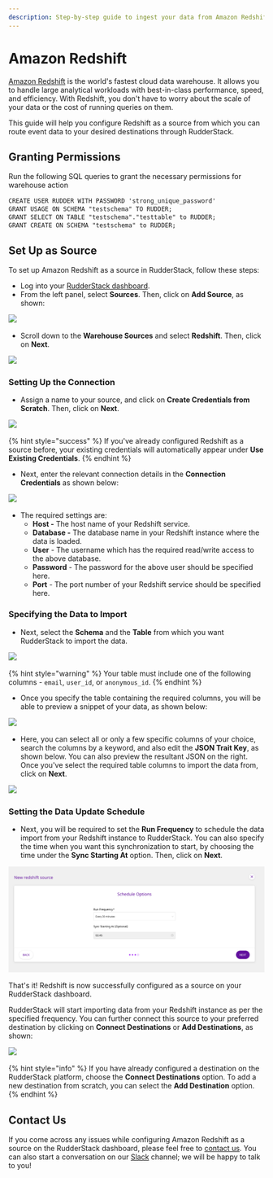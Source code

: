 ```yaml
---
description: Step-by-step guide to ingest your data from Amazon Redshift into RudderStack.
---
```


# Amazon Redshift

[Amazon Redshift](https://aws.amazon.com/redshift/) is the world's fastest cloud data warehouse. It allows you to handle large analytical workloads with best-in-class performance, speed, and efficiency. With Redshift, you don't have to worry about the scale of your data or the cost of running queries on them.

This guide will help you configure Redshift as a source from which you can route event data to your desired destinations through RudderStack.

## Granting Permissions

Run the following SQL queries to grant the necessary permissions for warehouse action

```text
CREATE USER RUDDER WITH PASSWORD 'strong_unique_password'
GRANT USAGE ON SCHEMA "testschema" TO RUDDER;
GRANT SELECT ON TABLE "testschema"."testtable" to RUDDER;
GRANT CREATE ON SCHEMA "testschema" to RUDDER;
```

## Set Up as Source

To set up Amazon Redshift as a source in RudderStack, follow these steps:

* Log into your [RudderStack dashboard](https://app.rudderlabs.com/signup?type=freetrial).
* From the left panel, select **Sources**. Then, click on **Add Source**, as shown:

![](../.gitbook/assets/image%20%2897%29%20%281%29%20%281%29%20%282%29%20%282%29%20%282%29%20%282%29%20%282%29%20%282%29%20%282%29%20%282%29%20%282%29%20%282%29%20%282%29%20%283%29%20%283%29.png)

* Scroll down to the **Warehouse Sources** and select **Redshift**. Then, click on **Next**.

![](../.gitbook/assets/screen-shot-2021-01-06-at-4.03.08-pm.png)

### Setting Up the Connection

* Assign a name to your source, and click on **Create Credentials from Scratch**. Then, click on **Next**.

![](../.gitbook/assets/screen-shot-2021-01-06-at-3.54.12-pm.png)

{% hint style="success" %}
If you've already configured Redshift as a source before, your existing credentials will automatically appear under **Use Existing Credentials**.
{% endhint %}

* Next, enter the relevant connection details in the **Connection Credentials** as shown below:

![](../.gitbook/assets/screen-shot-2021-01-06-at-3.59.08-pm.png)

* The required settings are:
  * **Host -** The host name of your Redshift service.
  * **Database -** The database name in your Redshift instance where the data is loaded.
  * **User** - The username which has the required read/write access to the above database.
  * **Password** - The password for the above user should be specified here.
  * **Port** - The port number of your Redshift service should be specified here.

### Specifying the Data to Import

* Next, select the **Schema** and the **Table** from which you want RudderStack to import the data.

![](../.gitbook/assets/screen-shot-2021-01-06-at-3.58.07-pm.png)

{% hint style="warning" %}
Your table must include one of the following columns - `email`, `user_id`, or `anonymous_id`.
{% endhint %}

* Once you specify the table containing the required columns, you will be able to preview a snippet of your data, as shown below:

![](../.gitbook/assets/screen-shot-2021-01-05-at-3.21.38-pm.png)

* Here, you can select all or only a few specific columns of your choice, search the columns by a keyword, and also edit the **JSON Trait Key**, as shown below. You can also preview the resultant JSON on the right. Once you've select the required table columns to import the data from, click on **Next**.

![](../.gitbook/assets/screen-shot-2021-01-05-at-3.22.09-pm.png)

### Setting the Data Update Schedule

* Next, you will be required to set the **Run Frequency** to schedule the data import from your Redshift instance to RudderStack. You can also specify the time when you want this synchronization to start, by choosing the time under the **Sync Starting At** option. Then, click on **Next**.

![](../.gitbook/assets/screen-shot-2021-01-06-at-4.05.51-pm%20%281%29%20%281%29%20%281%29%20%281%29%20%282%29%20%282%29%20%283%29%20%282%29%20%281%29.png)

That's it! Redshift is now successfully configured as a source on your RudderStack dashboard.

RudderStack will start importing data from your Redshift instance as per the specified frequency. You can further connect this source to your preferred destination by clicking on **Connect Destinations** or **Add Destinations**, as shown:

![](../.gitbook/assets/screen-shot-2021-01-06-at-4.06.07-pm.png)

{% hint style="info" %}
If you have already configured a destination on the RudderStack platform, choose the **Connect Destinations** option. To add a new destination from scratch, you can select the **Add Destination** option.
{% endhint %}

## Contact Us

If you come across any issues while configuring Amazon Redshift as a source on the RudderStack dashboard, please feel free to [contact us](mailto:%20docs@rudderstack.com). You can also start a conversation on our [Slack](https://resources.rudderstack.com/join-rudderstack-slack) channel; we will be happy to talk to you!

